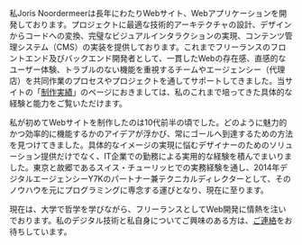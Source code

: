 私Joris Noordermeerは長年にわたりWebサイト、Webアプリケーションを開発しております。プロジェクトに最適な技術的アーキテクチャの設計、デザインからコードへの変換、完璧なビジュアルインタラクションの実現、コンテンツ管理システム（CMS）の実装を提供しております。これまでフリーランスのフロントエンド及びバックエンド開発者として、一貫したWebの存在感、直感的なユーザー体験、トラブルのない機能を重視するチームやエージェンシー（代理店）を共同作業のプロセスやプロジェクトを通してサポートしてきました。当サイトの「[制作実績](/ja/work)」のページにおきましては、私のこれまで培ってきた具体的な経験と能力をご覧いただけます。

私が初めてWebサイトを制作したのは10代前半の頃でした。どのように魅力的かつ効率的に機能するかのアイデアが浮かび、常にゴールへ到達するための方法を見つけてきました。具体的なイメージの実現に悩むデザイナーのためのソリューション提供だけでなく、IT企業での勤務による実用的な経験を積んでまいりました。東京と故郷であるスイス・チューリッヒでの実務経験を通し、2014年デジタルエージェンシーY7Kのパートナー兼テクニカルディレクターとして、そのノウハウを元にプログラミングに専念する運びとなり、現在に至ります。

現在は、大学で哲学を学びながら、フリーランスとしてWeb開発に情熱を注いでおります。私のデジタル技術と私自身についてご興味のある方は、[ご連絡](/ja/contact)をお待ちしています。
